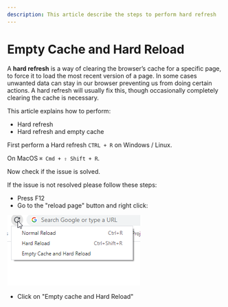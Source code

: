```yaml
---
description: This article describe the steps to perform hard refresh
---
```


# Empty Cache and Hard Reload

A **hard refresh** is a way of clearing the browser’s cache for a specific page, to force it to load the most recent version of a page. In some cases unwanted data can stay in our browser preventing us from doing certain actions. A hard refresh will usually fix this, though occasionally completely clearing the cache is necessary.

This article explains how to perform:

* Hard refresh
* Hard refresh and empty cache

First perform a Hard refresh `CTRL + R` on Windows / Linux.

On MacOS `⌘ Cmd + ⇧ Shift + R`.

Now check if the issue is solved.

If the issue is not resolved please follow these steps:

* Press F12
* Go to the "reload page" button and right click:

![](<../../.gitbook/assets/image (471) (2).png>)

* Click on "Empty cache and Hard Reload"
